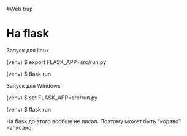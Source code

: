 #Web trap
# На flask

Запуск для linux

(venv) $ export FLASK_APP=src/run.py

(venv) $ flask run

Запуск для Windows

(venv) $ set FLASK_APP=src/run.py

(venv) $ flask run

На flask до этого вообще не писал. Поэтому может быть "коряво" написано.
